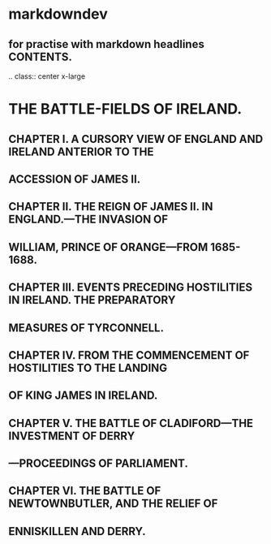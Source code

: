 # markdowndev
for practise with markdown headlines
CONTENTS.
----------
   .. class:: center x-large

THE BATTLE-FIELDS OF IRELAND.
=============================

CHAPTER I. A CURSORY VIEW OF ENGLAND AND IRELAND ANTERIOR TO THE
-----------------------------------------------------------------
ACCESSION OF JAMES II.
--------------------------------

CHAPTER II. THE REIGN OF JAMES II. IN ENGLAND.—THE INVASION OF
---------------------------------------------------------------
WILLIAM, PRINCE OF ORANGE—FROM 1685-1688.
-----------------------------------------


CHAPTER III. EVENTS PRECEDING HOSTILITIES IN IRELAND. THE PREPARATORY
---------------------------------------------------------------------
MEASURES OF TYRCONNELL.
-----------------------------------------

CHAPTER IV. FROM THE COMMENCEMENT OF HOSTILITIES TO THE LANDING
----------------------------------------------------------------
OF KING JAMES IN IRELAND.
-----------------------------------------

CHAPTER V. THE BATTLE OF CLADIFORD—THE INVESTMENT OF DERRY
------------------------------------------------------------
—PROCEEDINGS OF PARLIAMENT.
---------------------------

CHAPTER VI. THE BATTLE OF NEWTOWNBUTLER, AND THE RELIEF OF
-----------------------------------------------------------
ENNISKILLEN AND DERRY.
-----------------------------------------
